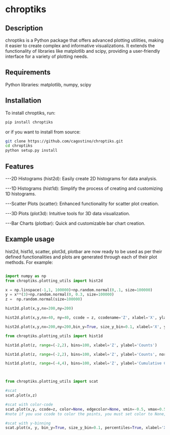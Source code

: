 # chroptiks

## Description
chroptiks is a Python package that offers advanced plotting utilities, making it easier to create complex and informative visualizations. It extends the functionality of libraries like matplotlib and scipy, providing a user-friendly interface for a variety of plotting needs.


## Requirements

Python libraries: matplotlib, numpy, scipy

## Installation

To install chroptiks, run:

```bash
pip install chroptiks
```

or if you want to install from source:
```bash
git clone https://github.com/cagostino/chroptiks.git
cd chroptiks
python setup.py install
```


## Features

---2D Histograms (hist2d): Easily create 2D histograms for data analysis.

---1D Histograms (hist1d): Simplify the process of creating and customizing 1D histograms.

---Scatter Plots (scatter): Enhanced functionality for scatter plot creation.

---3D Plots (plot3d): Intuitive tools for 3D data visualization.

---Bar Charts (plotbar): Quick and customizable bar chart creation.


## Example usage
hist2d, hist1d, scatter, plot3d, plotbar are now ready to be used as per their defined functionalities and plots are generated through each of their plot methods. For example:

```python

import numpy as np
from chroptiks.plotting_utils import hist2d

x = np.linspace(-1,1, 100000)+np.random.normal(0,.1, size=100000)
y = x**(3)+np.random.normal(0, 0.3, size=100000)
z =  np.random.normal(size=100000)

hist2d.plot(x,y,nx=200,ny=200)

hist2d.plot(x,y,nx=40, ny=40, ccode = z, ccodename='Z', xlabel='X', ylabel='Y')

hist2d.plot(x,y,nx=200,ny=200,bin_y=True, size_y_bin=0.1, xlabel='X', ylabel='Y', percentiles=False)

from chroptiks.plotting_utils import hist1d

hist1d.plot(z, range=(-2,2), bins=100, xlabel='Z', ylabel='Counts')

hist1d.plot(z, range=(-2,2), bins=100, xlabel='Z', ylabel='Counts', normed=True)

hist1d.plot(z, range=(-4,4), bins=100, xlabel='Z', ylabel='Cumulative Count', cumulative=True)



from chroptiks.plotting_utils import scat

#scat
scat.plot(x,z)

#scat with color-code
scat.plot(x,y, ccode=z, color=None, edgecolor=None, vmin=-0.5, vmax=0.5)
#note if you use ccode to color the points, you must set color to None, and I would advise you to set edgecolor to None as well or else each will have outlines.

#scat with y-binning
scat.plot(x, y, bin_y=True, size_y_bin=0.1, percentiles=True, xlabel='X', ylabel='Z', aspect='auto')



```
